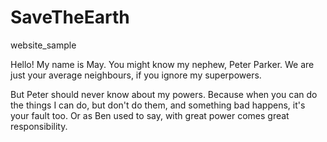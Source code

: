 # SaveTheEarth
website_sample

Hello! My name is May.
You might know my nephew, Peter Parker.
We are just your average neighbours, if you ignore my superpowers.

But Peter should never know about my powers. 
Because when you can do the things I can do, but don't do them, and something bad happens, it's your fault too.
Or as Ben used to say, with great power comes great responsibility.
